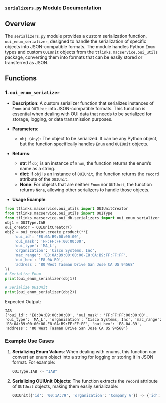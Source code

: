 ### `serializers.py` Module Documentation

## Overview

The `serializers.py` module provides a custom serialization function, `oui_enum_serializer`, designed to handle the serialization of specific objects into JSON-compatible formats. The module handles Python `Enum` types and custom `OUIUnit` objects from the `ttlinks.macservice.oui_utils` package, converting them into formats that can be easily stored or transferred as JSON.

## Functions

### 1. `oui_enum_serializer`

- **Description**: 
    A custom serializer function that serializes instances of `Enum` and `OUIUnit` into JSON-compatible formats. This function is essential when dealing with OUI data that needs to be serialized for storage, logging, or data transmission purposes.

- **Parameters**:
    - `obj (Any)`: The object to be serialized. It can be any Python object, but the function specifically handles `Enum` and `OUIUnit` objects.

- **Returns**:
    - **str**: If `obj` is an instance of `Enum`, the function returns the enum’s name as a string.
    - **dict**: If `obj` is an instance of `OUIUnit`, the function returns the `record` attribute of the `OUIUnit`.
    - **None**: For objects that are neither `Enum` nor `OUIUnit`, the function returns `None`, allowing other serializers to handle those objects.

- **Usage Example**:
```python
from ttlinks.macservice.oui_utils import OUIUnitCreator
from ttlinks.macservice.oui_utils import OUIType
from ttlinks.macservice.oui_db.serializers import oui_enum_serializer
obj1 = OUIType.IAB
oui_creator = OUIUnitCreator()
obj2 = oui_creator.create_product(**{
    'oui_id': 'E8:0A:B9:00:00:00',
    'oui_mask': 'FF:FF:FF:00:00:00',
    'oui_type': 'MA_L',
    'organization': 'Cisco Systems, Inc',
    'mac_range': 'E8:0A:B9:00:00:00-E8:0A:B9:FF:FF:FF',
    'oui_hex': 'E8-0A-B9',
    'address': '80 West Tasman Drive San Jose CA US 94568'
})
# Serialize Enum
print(oui_enum_serializer(obj1))

# Serialize OUIUnit
print(oui_enum_serializer(obj2))
```
Expected Output:
```
IAB
{'oui_id': 'E8:0A:B9:00:00:00', 'oui_mask': 'FF:FF:FF:00:00:00', 'oui_type': 'MA_L', 'organization': 'Cisco Systems, Inc', 'mac_range': 'E8:0A:B9:00:00:00-E8:0A:B9:FF:FF:FF', 'oui_hex': 'E8-0A-B9', 'address': '80 West Tasman Drive San Jose CA US 94568'}
```

### Example Use Cases

1. **Serializing Enum Values**:
    When dealing with enums, this function can convert an enum object into a string for logging or storing it in JSON format. For example:
    ```python
    OUIType.IAB -> "IAB"
    ```

2. **Serializing OUIUnit Objects**:
    The function extracts the `record` attribute of `OUIUnit` objects, making them easily serializable:
    ```python
    OUIUnit({'id': '00:1A:79', 'organization': 'Company A'}) -> {'id': '00:1A:79', 'organization': 'Company A'}
    ```
